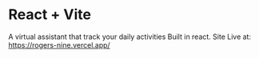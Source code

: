 # React + Vite

A virtual assistant that track your daily activities Built in react.
Site Live at:
https://rogers-nine.vercel.app/
